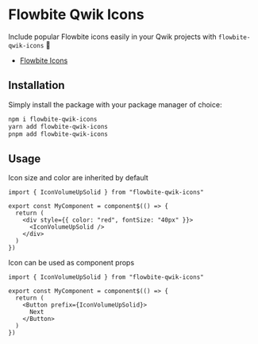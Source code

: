 # Flowbite Qwik Icons

Include popular Flowbite icons easily in your Qwik projects with `flowbite-qwik-icons` 🚀
- [Flowbite Icons](https://flowbite.com/icons/)

## Installation

Simply install the package with your package manager of choice:

```bash
npm i flowbite-qwik-icons
yarn add flowbite-qwik-icons
pnpm add flowbite-qwik-icons
```

## Usage

Icon size and color are inherited by default

```tsx
import { IconVolumeUpSolid } from "flowbite-qwik-icons"

export const MyComponent = component$(() => {
  return (
    <div style={{ color: "red", fontSize: "40px" }}>
      <IconVolumeUpSolid />
    </div>
  )
})
```

Icon can be used as component props

```tsx
import { IconVolumeUpSolid } from "flowbite-qwik-icons"

export const MyComponent = component$(() => {
  return (
    <Button prefix={IconVolumeUpSolid}>
      Next
    </Button>
  )
})
```